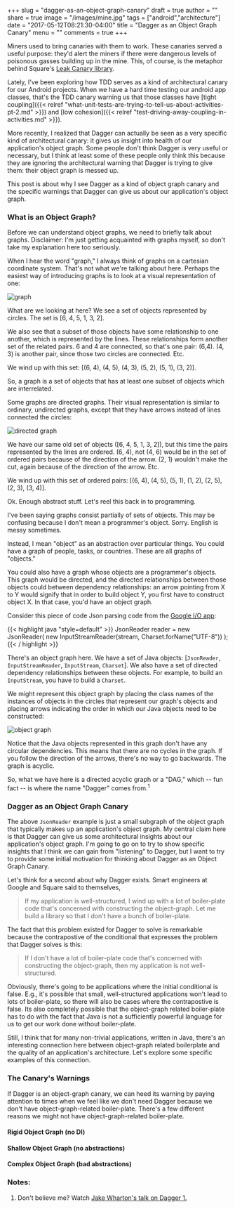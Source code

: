+++
slug = "dagger-as-an-object-graph-canary"
draft = true
author = ""
share = true
image = "/images/mine.jpg"
tags = ["android","architecture"]
date = "2017-05-12T08:21:30-04:00"
title = "Dagger as an Object Graph Canary"
menu = ""
comments = true
+++

Miners used to bring canaries with them to work. These canaries served a useful purpose: they'd alert the miners if there were dangerous levels of poisonous gasses building up in the mine. This, of course, is the metaphor behind Square's [Leak Canary library](https://www.google.com/search?q=leak+canary&oq=leak+canary&aqs=chrome..69i57j69i61j69i65j69i60l2j69i61.1094j0j7&sourceid=chrome&ie=UTF-8). 

Lately, I've been exploring how TDD serves as a kind of architectural canary for our Android projects. When we have a hard time testing our android app classes, that's the TDD canary warning us that those classes have [tight coupling]({{< relref "what-unit-tests-are-trying-to-tell-us-about-activities-pt-2.md" >}}) and [low cohesion]({{< relref "test-driving-away-coupling-in-activities.md" >}}).

More recently, I realized that Dagger can actually be seen as a very specific kind of architectural canary: it gives us insight into health of our application's object graph. Some people don't think Dagger is very useful or necessary, but I think at least some of these people only think this because they are ignoring the architectural warning that Dagger is trying to give them: their object graph is messed up.

This post is about why I see Dagger as a kind of object graph canary and the specific warnings that Dagger can give us about our application's object graph.

### What is an Object Graph?

Before we can understand object graphs, we need to briefly talk about graphs. Disclaimer: I'm just getting acquainted with graphs myself, so don't take my explanation here too seriously. 

When I hear the word "graph," I always think of graphs on a cartesian coordinate system. That's not what we're talking about here. Perhaps the easiest way of introducing graphs is to look at a visual representation of one:

![graph](/images/graph.svg)

What are we looking at here? We see a set of objects represented by circles. The set is [6, 4, 5, 1, 3, 2]. 

We also see that a subset of those objects have some relationship to one another, which is represented by the lines. These relationships form another set of the related pairs. 6 and 4 are connected, so that's one pair: (6,4). (4, 3) is another pair, since those two circles are connected. Etc. 

We wind up with this set: [(6, 4), (4, 5), (4, 3), (5, 2), (5, 1), (3, 2)]. 

So, a graph is a set of objects that has at least one subset of objects which are interrelated.

Some graphs are directed graphs. Their visual representation is similar to ordinary, undirected graphs, except that they have arrows instead of lines connected the circles:

![directed graph](/images/directed-graph.svg)

We have our same old set of objects ([6, 4, 5, 1, 3, 2]), but this time the pairs represented by the lines are ordered. (6, 4), not (4, 6) would be in the set of ordered pairs because of the direction of the arrow. (2, 1) wouldn't make the cut, again because of the direction of the arrow. Etc.

We wind up with this set of ordered pairs: [(6, 4), (4, 5), (5, 1), (1, 2), (2, 5), (2, 3), (3, 4)].

Ok. Enough abstract stuff. Let's reel this back in to programming.

I've been saying graphs consist partially of sets of objects. This may be confusing because I don't mean a programmer's object. Sorry. English is messy sometimes. 

Instead, I mean "object" as an abstraction over particular things. You could have a graph of people, tasks, or countries. These are all graphs of "objects."

You could also have a graph whose objects are a programmer's objects. This graph would be directed, and the directed relationships between those objects could between dependency relationships: an arrow pointing from X to Y would signify that in order to build object Y, you first have to construct object X. In that case, you'd have an object graph. 

Consider this piece of code Json parsing code from the [Google I/O app](https://github.com/google/iosched/blob/e8c61e7e23f74aa6786696dad22e5136b423a334/server/src/main/java/com/google/samples/apps/iosched/server/schedule/input/fetcher/RemoteJsonHelper.java):

{{< highlight java "style=default" >}}
JsonReader reader = new JsonReader(
    new InputStreamReader(stream, Charset.forName("UTF-8"))
);
{{< / highlight >}}

There's an object graph here. We have a set of Java objects: [`JsonReader`, `InputStreamReader`, `InputStream`, `Charset`]. We also have a set of directed dependency relationships between these objects. For example, to build an `InputStream`, you have to build a `Charset`. 

We might represent this object graph by placing the class names of the instances of objects in the circles that represent our graph's objects and placing arrows indicating the order in which our Java objects need to be constructed:

![object graph](/images/object-graph.svg)

Notice that the Java objects represented in this graph don't have any circular dependencies. This means that there are no cycles in the graph. If you follow the direction of the arrows, there's no way to go backwards. The graph is acyclic.

So, what we have here is a directed acyclic graph or a "DAG," which -- fun fact -- is where the name "Dagger" comes from.<sup>1</sup>

### Dagger as an Object Graph Canary

The above `JsonReader` example is just a small subgraph of the object graph that typically makes up an application's object graph. My central claim here is that Dagger can give us some architectural insights about our application's object graph. I'm going to go on to try to show specific insights that I think we can gain from "listening" to Dagger, but I want to try to provide some initial motivation for thinking about Dagger as an Object Graph Canary.

Let's think for a second about why Dagger exists. Smart engineers at Google and Square said to themselves, 

>If my application is well-structured, I wind up with a lot of boiler-plate code that's concerned with constructing the object-graph. Let me build a library so that I don't have a bunch of boiler-plate.

The fact that this problem existed for Dagger to solve is remarkable because the contrapostive of the conditional that expresses the problem that Dagger solves is this:

>If I don't have a lot of boiler-plate code that's concerned with constructing the object-graph, then my application is not well-structured.

Obviously, there's going to be applications where the initial conditional is false. E.g., it's possible that small, well-structured applications won't lead to lots of boiler-plate, so there will also be cases where the contrapostive is false. Its also completely possible that the object-graph related boiler-plate has to do with the fact that Java is not a sufficiently powerful language for us to get our work done without boiler-plate.

Still, I think that for many non-trivial applications, written in Java, there's an interesting connection here between object-graph related boilerplate and the quality of an application's architecture. Let's explore some specific examples of this connection.

### The Canary's Warnings

If Dagger is an object-graph canary, we can heed its warning by paying attention to times when we feel like we don't need Dagger because we don't have object-graph-related boiler-plate. There's a few different reasons we might not have object-graph-related boiler-plate.

#### Rigid Object Graph (no DI)

#### Shallow Object Graph (no abstractions)

#### Complex Object Graph (bad abstractions)

### Notes:

1. Don't believe me? Watch [Jake Wharton's talk on Dagger 1.](http://jakewharton.com/android-apps-with-dagger-devoxx/)